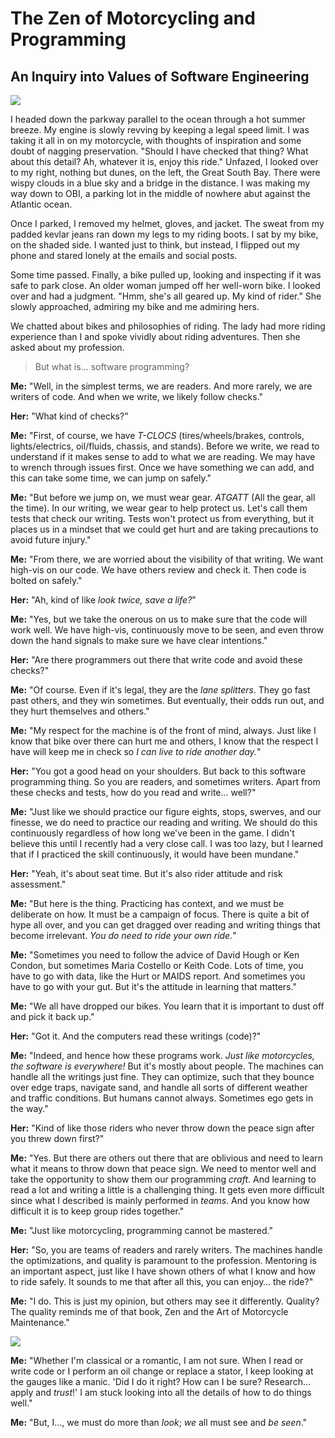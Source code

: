 # The Zen of Motorcycling and Programming
## An Inquiry into Values of Software Engineering

![](https://cdn-images-1.medium.com/max/1600/1*60Bvrj0jTMhmXSoiO6afuQ.png)

I headed down the parkway parallel to the ocean through a hot summer breeze. My engine is slowly revving by keeping a legal speed limit. I was taking it all in on my motorcycle, with thoughts of inspiration and some doubt of nagging preservation. "Should I have checked that thing? What about this detail? Ah, whatever it is, enjoy this ride." Unfazed, I looked over to my right, nothing but dunes, on the left, the Great South Bay. There were wispy clouds in a blue sky and a bridge in the distance. I was making my way down to OBI, a parking lot in the middle of nowhere abut against the Atlantic ocean.

Once I parked, I removed my helmet, gloves, and jacket. The sweat from my padded kevlar jeans ran down my legs to my riding boots. I sat by my bike, on the shaded side. I wanted just to think, but instead, I flipped out my phone and stared lonely at the emails and social posts.

Some time passed. Finally, a bike pulled up, looking and inspecting if it was safe to park close. An older woman jumped off her well-worn bike. I looked over and had a judgment. "Hmm, she's all geared up. My kind of rider." She slowly approached, admiring my bike and me admiring hers.

We chatted about bikes and philosophies of riding. The lady had more riding experience than I and spoke vividly about riding adventures. Then she asked about my profession.

> But what is… software programming?

**Me:** "Well, in the simplest terms, we are readers. And more rarely, we are writers of code. And when we write, we likely follow checks."

**Her:** "What kind of checks?"

**Me:** "First, of course, we have *T-CLOCS* (tires/wheels/brakes, controls, lights/electrics, oil/fluids, chassis, and stands). Before we write, we read to understand if it makes sense to add to what we are reading. We may have to wrench through issues first. Once we have something we can add, and this can take some time, we can jump on safely."

**Me:** "But before we jump on, we must wear gear. *ATGATT* (All the gear, all the time). In our writing, we wear gear to help protect us. Let's call them tests that check our writing. Tests won't protect us from everything, but it places us in a mindset that we could get hurt and are taking precautions to avoid future injury."

**Me:** "From there, we are worried about the visibility of that writing. We want high-vis on our code. We have others review and check it. Then code is bolted on safely."

**Her:** "Ah, kind of like *look twice, save a life?*"

**Me:** "Yes, but we take the onerous on us to make sure that the code will work well. We have high-vis, continuously move to be seen, and even throw down the hand signals to make sure we have clear intentions."

**Her:** "Are there programmers out there that write code and avoid these checks?"

**Me:** "Of course. Even if it's legal, they are the *lane splitters*. They go fast past others, and they win sometimes. But eventually, their odds run out, and they hurt themselves and others."

**Me:** "My respect for the machine is of the front of mind, always. Just like I know that bike over there can hurt me and others, I know that the respect I have will keep me in check so *I can live to ride another day.*"

**Her:** "You got a good head on your shoulders. But back to this software programming thing. So you are readers, and sometimes writers. Apart from these checks and tests, how do you read and write… well?"

**Me:** "Just like we should practice our figure eights, stops, swerves, and our finesse, we do need to practice our reading and writing. We should do this continuously regardless of how long we've been in the game. I didn't believe this until I recently had a very close call. I was too lazy, but I learned that if I practiced the skill continuously, it would have been mundane."

**Her:** "Yeah, it's about seat time. But it's also rider attitude and risk assessment."

**Me:** "But here is the thing. Practicing has context, and we must be deliberate on how. It must be a campaign of focus. There is quite a bit of hype all over, and you can get dragged over reading and writing things that become irrelevant. *You do need to ride your own ride.*"

**Me:** "Sometimes you need to follow the advice of David Hough or Ken Condon, but sometimes Maria Costello or Keith Code. Lots of time, you have to go with data, like the Hurt or MAIDS report. And sometimes you have to go with your gut. But it's the attitude in learning that matters."

**Me:** "We all have dropped our bikes. You learn that it is important to dust off and pick it back up."

**Her:** "Got it. And the computers read these writings (code)?"

**Me:** "Indeed, and hence how these programs work. *Just like motorcycles, the software is everywhere!* But it's mostly about people. The machines can handle all the writings just fine. They can optimize, such that they bounce over edge traps, navigate sand, and handle all sorts of different weather and traffic conditions. But humans cannot always. Sometimes ego gets in the way."

**Her:** "Kind of like those riders who never throw down the peace sign after you threw down first?"

**Me:** "Yes. But there are others out there that are oblivious and need to learn what it means to throw down that peace sign. We need to mentor well and take the opportunity to show them our programming *craft*. And learning to read a lot and writing a little is a challenging thing. It gets even more difficult since what I described is mainly performed in *teams*. And you know how difficult it is to keep group rides together."

**Me:** "Just like motorcycling, programming cannot be mastered."

**Her:** "So, you are teams of readers and rarely writers. The machines handle the optimizations, and quality is paramount to the profession. Mentoring is an important aspect, just like I have shown others of what I know and how to ride safely. It sounds to me that after all this, you can enjoy… the ride?"

**Me:** "I do. This is just my opinion, but others may see it differently. Quality? The quality reminds me of that book, Zen and the Art of Motorcycle Maintenance."

![](https://cdn-images-1.medium.com/max/1600/1*VyMm4N0badPOW7ROvrYJkg.png)

**Me:** "Whether I'm classical or a romantic, I am not sure. When I read or write code or I perform an oil change or replace a stator, I keep looking at the gauges like a manic. 'Did I do it right? How can I be sure? Research… apply and *trust*!' I am stuck looking into all the details of how to do things well."

**Me:** "But, I…, we must do more than *look*; *we* all must see and *be seen*."
